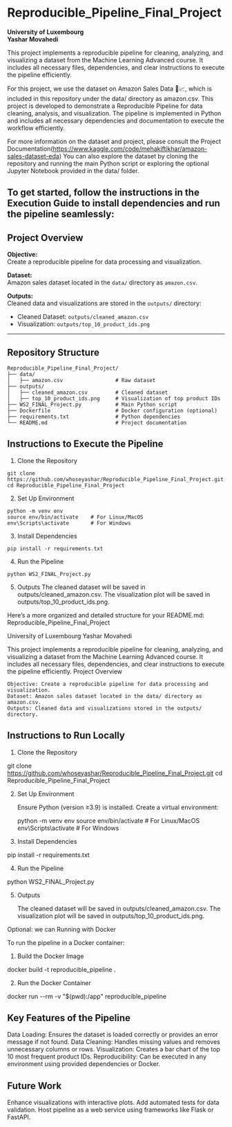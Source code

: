 # Reproducible_Pipeline_Final_Project

**University of Luxembourg**  
**Yashar Movahedi**

This project implements a reproducible pipeline for cleaning, analyzing, and visualizing a dataset from the Machine Learning Advanced course. It includes all necessary files, dependencies, and clear instructions to execute the pipeline efficiently.

For this project, we use the dataset on Amazon Sales Data 🛒📈, which is included in this repository under the data/ directory as amazon.csv. This project is developed to demonstrate a Reproducible Pipeline for data cleaning, analysis, and visualization. The pipeline is implemented in Python and includes all necessary dependencies and documentation to execute the workflow efficiently.

For more information on the dataset and project, please consult the Project Documentation(https://www.kaggle.com/code/mehakiftikhar/amazon-sales-dataset-eda) You can also explore the dataset by cloning the repository and running the main Python script or exploring the optional Jupyter Notebook provided in the data/ folder.

To get started, follow the instructions in the Execution Guide to install dependencies and run the pipeline seamlessly:
---

## Project Overview
**Objective:**  
Create a reproducible pipeline for data processing and visualization.

**Dataset:**  
Amazon sales dataset located in the `data/` directory as `amazon.csv`.

**Outputs:**  
Cleaned data and visualizations are stored in the `outputs/` directory:
- Cleaned Dataset: `outputs/cleaned_amazon.csv`
- Visualization: `outputs/top_10_product_ids.png`

---

## Repository Structure

```plaintext
Reproducible_Pipeline_Final_Project/
├── data/
│   ├── amazon.csv                 # Raw dataset
├── outputs/
│   ├── cleaned_amazon.csv         # Cleaned dataset
│   ├── top_10_product_ids.png     # Visualization of top product IDs
├── WS2_FINAL_Project.py           # Main Python script
├── Dockerfile                     # Docker configuration (optional)
├── requirements.txt               # Python dependencies
└── README.md                      # Project documentation

```
## Instructions to Execute the Pipeline

1. Clone the Repository
  ```
git clone https://github.com/whoseyashar/Reproducible_Pipeline_Final_Project.git
cd Reproducible_Pipeline_Final_Project
 ```
2. Set Up Environment
```
python -m venv env
source env/bin/activate    # For Linux/MacOS
env\Scripts\activate       # For Windows
```
3. Install Dependencies
```
pip install -r requirements.txt
```
4. Run the Pipeline
```
python WS2_FINAL_Project.py
```
5. Outputs
The cleaned dataset will be saved in outputs/cleaned_amazon.csv.
The visualization plot will be saved in outputs/top_10_product_ids.png.


Here’s a more organized and detailed structure for your README.md:
Reproducible_Pipeline_Final_Project

University of Luxembourg
Yashar Movahedi

This project implements a reproducible pipeline for cleaning, analyzing, and visualizing a dataset from the Machine Learning Advanced course. It includes all necessary files, dependencies, and clear instructions to execute the pipeline efficiently.
Project Overview

    Objective: Create a reproducible pipeline for data processing and visualization.
    Dataset: Amazon sales dataset located in the data/ directory as amazon.csv.
    Outputs: Cleaned data and visualizations stored in the outputs/ directory.

## Instructions to Run Locally
1. Clone the Repository

git clone https://github.com/whoseyashar/Reproducible_Pipeline_Final_Project.git
cd Reproducible_Pipeline_Final_Project

2. Set Up Environment

    Ensure Python (version ≥3.9) is installed.
    Create a virtual environment:

    python -m venv env
    source env/bin/activate    # For Linux/MacOS
    env\Scripts\activate       # For Windows

3. Install Dependencies

pip install -r requirements.txt

4. Run the Pipeline

python WS2_FINAL_Project.py

5. Outputs

    The cleaned dataset will be saved in outputs/cleaned_amazon.csv.
    The visualization plot will be saved in outputs/top_10_product_ids.png.

Optional: we can Running with Docker

To run the pipeline in a Docker container:
1. Build the Docker Image

docker build -t reproducible_pipeline .

2. Run the Docker Container

docker run --rm -v "$(pwd):/app" reproducible_pipeline

## Key Features of the Pipeline
Data Loading: Ensures the dataset is loaded correctly or provides an error message if not found.
Data Cleaning: Handles missing values and removes unnecessary columns or rows.
Visualization: Creates a bar chart of the top 10 most frequent product IDs.
Reproducibility: Can be executed in any environment using provided dependencies or Docker.

## Future Work
Enhance visualizations with interactive plots.
Add automated tests for data validation.
Host pipeline as a web service using frameworks like Flask or FastAPI.



